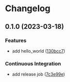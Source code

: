 # Changelog

## 0.1.0 (2023-03-18)


### Features

* add hello_world ([130bcc7](https://github.com/MunifTanjim/dummy.lua/commit/130bcc7d2c3af1871aacabd2ddcc87566517c1ab))


### Continuous Integration

* add release job ([7c3e99e](https://github.com/MunifTanjim/dummy.lua/commit/7c3e99ec3e73924248164435d11905f8608661f8))

